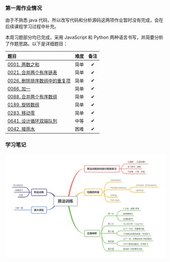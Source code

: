 ### 第一周作业情况

由于不熟悉 java 代码，所以改写代码和分析源码这两项作业暂时没有完成，会在后续课程学习过程中补充。

本周习题部分均已完成，采用 JavaScript 和 Python 两种语言书写，并简要分析了作题思路。以下是详细题目：

| 题目 | 难度 | 备注 |
| :- | :-: | :-: |
| [0001. 两数之和](./0001.%20两数之和.md) | 简单 | ✔ |
| [0021. 合并两个有序链表](0021.%20合并两个有序链表.md) | 简单 | ✔ |
| [0026. 删除排序数组中的重复项](0026.%20删除排序数组中的重复项.md) | 简单 | ✔ |
| [0066. 加一](0066.%20加一.md) | 简单 | ✔ |
| [0088. 合并两个有序数组](0088.%20合并两个有序数组.md) | 简单 | ✔ |
| [0189. 旋转数组](0189.%20旋转数组.md) | 简单 | ✔ |
| [0283. 移动零](0283.%20移动零.md) | 简单 | ✔ |
| [0641. 设计循环双端队列](0641.%20设计循环双端队列.md) | 中等 |✔  |
| [0042. 接雨水](0042.%20接雨水.md) | 困难 | ✔ |

### 学习笔记

![思维导图](算法训练.png)